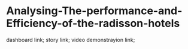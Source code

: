 # Analysing-The-performance-and-Efficiency-of-the-radisson-hotels
dashboard link;
story link;
video demonstrayion link;
